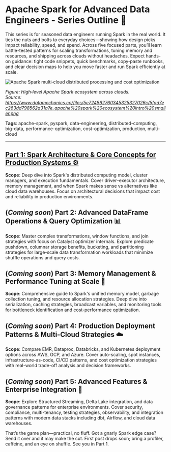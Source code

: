 # Apache Spark for Advanced Data Engineers - Series Outline 🚀

This series is for seasoned data engineers running Spark in the real world. It ties the nuts and bolts to everyday choices—showing how design picks impact reliability, speed, and spend. Across five focused parts, you’ll learn battle-tested patterns for scaling transformations, tuning memory and resources, and shipping across clouds without headaches. Expect hands-on guidance: tight code snippets, quick benchmarks, copy‑paste runbooks, and clear decision maps to help you move faster and run Spark efficiently at scale.

![Apache Spark multi‑cloud distributed processing and cost optimization](https://www.datamechanics.co/files/5e724862760345325327026c/5fad7ec263dd798562a31a7e_apache%20spark%20ecosystem%20intro%20smaller.png)

*Figure: High‑level Apache Spark ecosystem across clouds.*<br>
*Source: https://www.datamechanics.co/files/5e724862760345325327026c/5fad7ec263dd798562a31a7e_apache%20spark%20ecosystem%20intro%20smaller.png*

**Tags**: apache-spark, pyspark, data-engineering, distributed-computing, big-data, performance-optimization, cost-optimization, production, multi-cloud

---

## [Part 1: Spark Architecture & Core Concepts for Production Systems ⚙️](./02%29%20Spark%20Architecture%20%26%20Core%20Concepts%20for%20Production%20Systems.md)
**Scope**: Deep dive into Spark's distributed computing model, cluster managers, and execution fundamentals. Cover driver–executor architecture, memory management, and when Spark makes sense vs alternatives like cloud data warehouses. Focus on architectural decisions that impact cost and reliability in production environments.

## (*Coming soon*) Part 2: Advanced DataFrame Operations & Query Optimization 📊  
**Scope**: Master complex transformations, window functions, and join strategies with focus on Catalyst optimizer internals. Explore predicate pushdown, columnar storage benefits, bucketing, and partitioning strategies for large-scale data transformation workloads that minimize shuffle operations and query costs.

## (*Coming soon*) Part 3: Memory Management & Performance Tuning at Scale 🔧
**Scope**: Comprehensive guide to Spark's unified memory model, garbage collection tuning, and resource allocation strategies. Deep dive into serialization, caching strategies, broadcast variables, and monitoring tools for bottleneck identification and cost-performance optimization.

## (*Coming soon*) Part 4: Production Deployment Patterns & Multi-Cloud Strategies ☁️
**Scope**: Compare EMR, Dataproc, Databricks, and Kubernetes deployment options across AWS, GCP, and Azure. Cover auto-scaling, spot instances, infrastructure-as-code, CI/CD patterns, and cost optimization strategies with real-world trade-off analysis and decision frameworks.

## (*Coming soon*) Part 5: Advanced Features & Enterprise Integration 🏢
**Scope**: Explore Structured Streaming, Delta Lake integration, and data governance patterns for enterprise environments. Cover security, compliance, multi-tenancy, testing strategies, observability, and integration patterns with modern data stacks including dbt, Airflow, and cloud data warehouses.

That’s the game plan—practical, no fluff. Got a gnarly Spark edge case? Send it over and it may make the cut. First post drops soon; bring a profiler, caffeine, and an eye on shuffle. See you in Part 1.